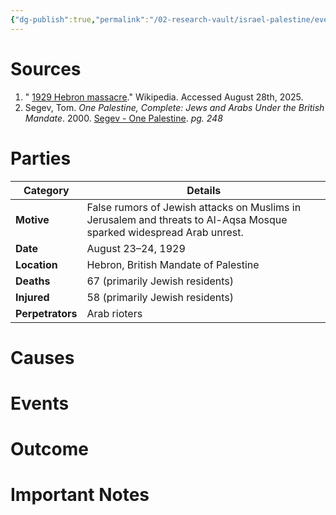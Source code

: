 ```yaml
---
{"dg-publish":true,"permalink":"/02-research-vault/israel-palestine/events/1929-08-24-hebron-massacre/","created":"2025-08-24T19:22:42.561-04:00","updated":"2025-08-28T20:26:06.236-04:00"}
---
```


# Sources 

1. " [1929 Hebron massacre](https://en.wikipedia.org/wiki/1929_Hebron_massacre)." Wikipedia. Accessed August 28th, 2025.
2. Segev, Tom. _One Palestine, Complete: Jews and Arabs Under the British Mandate_. 2000. [Segev - One Palestine](https://www.rahs-open-lid.com/wp-content/uploads/2024/01/Segev-Tom-One-Palestine-Complete_-Jews-and-Arabs-under-the-British-Mandate-Metropolitan-Books-2000.pdf). _pg. 248_

# Parties

| **Category**     | **Details**                                                                                                          |
| ---------------- | -------------------------------------------------------------------------------------------------------------------- |
| **Motive**       | False rumors of Jewish attacks on Muslims in Jerusalem and threats to Al-Aqsa Mosque sparked widespread Arab unrest. |
| **Date**         | August 23–24, 1929                                                                                                   |
| **Location**     | Hebron, British Mandate of Palestine                                                                                 |
| **Deaths**       | 67 (primarily Jewish residents)                                                                                      |
| **Injured**      | 58 (primarily Jewish residents)                                                                                      |
| **Perpetrators** | Arab rioters                                                                                                         |
# Causes 

# Events 

# Outcome 

# Important Notes